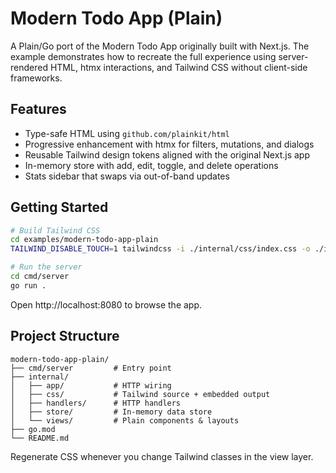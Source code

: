 # Modern Todo App (Plain)

A Plain/Go port of the Modern Todo App originally built with Next.js. The example demonstrates how to recreate the full experience using server-rendered HTML, htmx interactions, and Tailwind CSS without client-side frameworks.

## Features

- Type-safe HTML using `github.com/plainkit/html`
- Progressive enhancement with htmx for filters, mutations, and dialogs
- Reusable Tailwind design tokens aligned with the original Next.js app
- In-memory store with add, edit, toggle, and delete operations
- Stats sidebar that swaps via out-of-band updates

## Getting Started

```bash
# Build Tailwind CSS
cd examples/modern-todo-app-plain
TAILWIND_DISABLE_TOUCH=1 tailwindcss -i ./internal/css/index.css -o ./internal/css/output.css -m

# Run the server
cd cmd/server
go run .
```

Open http://localhost:8080 to browse the app.

## Project Structure

```
modern-todo-app-plain/
├── cmd/server         # Entry point
├── internal/
│   ├── app/           # HTTP wiring
│   ├── css/           # Tailwind source + embedded output
│   ├── handlers/      # HTTP handlers
│   ├── store/         # In-memory data store
│   └── views/         # Plain components & layouts
├── go.mod
└── README.md
```

Regenerate CSS whenever you change Tailwind classes in the view layer.
